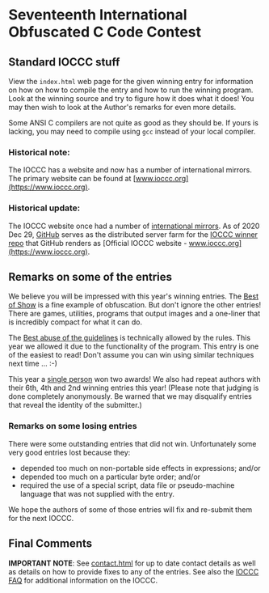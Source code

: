 # Seventeenth International Obfuscated C Code Contest


## Standard IOCCC stuff

View the `index.html` web page for the given winning entry for information on how
on how to compile the entry and how to run the winning program.
Look at the winning source and try to figure how it does what it does!
You may then wish to look at the Author's remarks for even more details.

Some ANSI C compilers are not quite as good as they should be.  If
yours is lacking, you may need to compile using `gcc` instead of your
local compiler.


### Historical note:

The IOCCC has a website and now has a number of international mirrors.
The primary website can be found at [www.ioccc.org](https://www.ioccc.org).


### Historical update:

The IOCCC website once had a number of
[international mirrors](https://web.archive.org/web/20201030210517/https://www.ioccc.org/mirror.html).
As of 2020 Dec 29, [GitHub](https://www.github.com) serves as the distributed server farm for the
[IOCCC winner repo](https://github.com/ioccc-src/winner) that GitHub renders as
[Official IOCCC website - www.ioccc.org](https://www.ioccc.org).


## Remarks on some of the entries

We believe you will be impressed with this year's winning entries.  The [Best of
Show](gavin/index.html) is a fine example of obfuscation.  But don't ignore the
other entries!  There are games, utilities, programs that output images and a
one-liner that is incredibly compact for what it can do.

The [Best abuse of the guidelines](hibachi/index.html) is technically allowed by
the rules.  This year we allowed it due to the functionality of the program.
This entry is one of the easiest to read!  Don't assume you can win using
similar techniques next time ... :-)

This year a [single person](../authors.html#Daniel_Vik) won two awards!  We also
had repeat authors with their 6th, 4th and 2nd winning entries this year!
(Please note that judging is done completely anonymously.  Be warned that we may
disqualify entries that reveal the identity of the submitter.)

### Remarks on some losing entries

There were some outstanding entries that did not win.  Unfortunately
some very good entries lost because they:

* depended too much on non-portable side effects in expressions; and/or
* depended too much on a particular byte order; and/or
* required the use of a special script, data file or pseudo-machine
  language that was not supplied with the entry.

We hope the authors of some of those entries will fix and re-submit
them for the next IOCCC.


## Final Comments

**IMPORTANT NOTE**: See [contact.html](../contact.html) for up to date contact details
as well as details on how to provide fixes to any of the entries.
See also the [IOCCC FAQ](../faq.html) for additional information on the IOCCC.


<!--

    Copyright © 1984-2024 by Landon Curt Noll. All Rights Reserved.

    You are free to share and adapt this file under the terms of this license:

        Creative Commons Attribution-ShareAlike 4.0 International (CC BY-SA 4.0)

    For more information, see:

        https://creativecommons.org/licenses/by-sa/4.0/

-->

